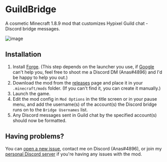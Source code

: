 # GuildBridge
A cosmetic Minecraft 1.8.9 mod that customizes Hypixel Guild chat - Discord bridge messages.

![image](https://user-images.githubusercontent.com/20245124/178778602-40251961-e13c-469c-b0fa-ddceddc9a5c1.png)

## Installation
1. Install [Forge](https://files.minecraftforge.net/net/minecraftforge/forge/index_1.8.9.html). (This step depends on the launcher you use, if [Google](https://www.google.com/search?q=how+to+install+minecraft+forge) can't help you, feel free to shoot me a Discord DM (Anas#4896) and I'd be happy to help you out.)
2. Download the mod from the [releases](https://github.com/anastarawneh/GuildBridge/releases) page and place it in your `.minecraft/mods` folder. (If you can't find it, you can create it manually.)
3. Launch the game.
4. Edit the mod config in `Mod Options` in the title screen or in your pause menu, and add the username(s) of the account(s) the Discord bridge runs on to the `Bridge Usernames` list.
5. Any Discord messages sent in Guild chat by the specified account(s) should now be formatted.

## Having problems?
You can [open a new issue](https://github.com/anastarawneh/GuildBridge/issues/new), contact me on Discord (Anas#4896), or join my [personal Discord server](https://discord.gg/n6KX5dR) if you're having any issues with the mod.
